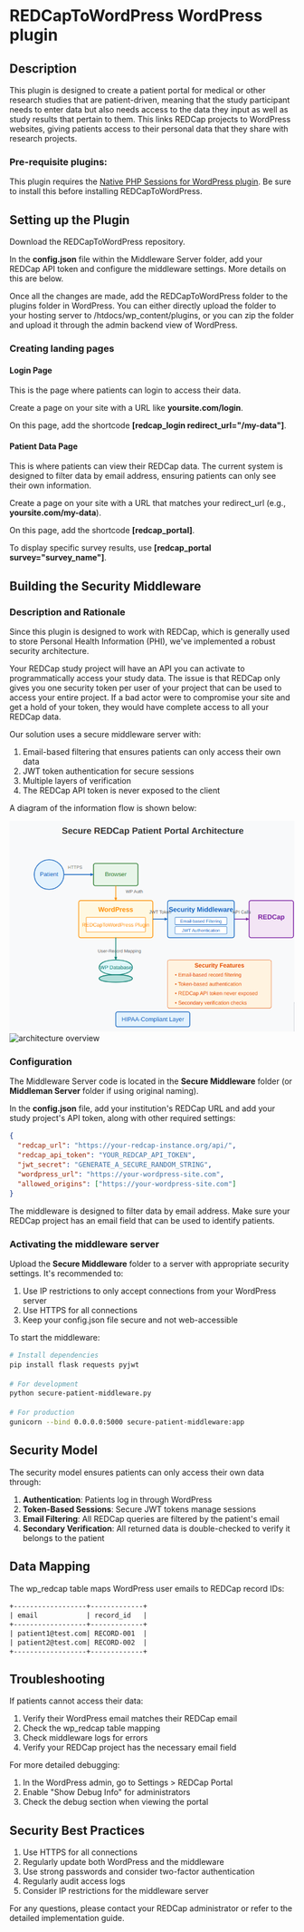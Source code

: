 # REDCapToWordPress WordPress plugin

## Description
This plugin is designed to create a patient portal for medical or other research studies
that are patient-driven, meaning that the study participant needs to enter data but also needs
access to the data they input as well as study results that pertain to them. This links REDCap projects 
to WordPress websites, giving patients access to their personal data that they share with research projects.

### Pre-requisite plugins:
    
This plugin requires the [Native PHP Sessions for WordPress plugin](https://wordpress.org/plugins/wp-native-php-sessions/).
Be sure to install this before installing REDCapToWordPress.

## Setting up the Plugin
Download the REDCapToWordPress repository.

In the **config.json** file within the Middleware Server folder, add your REDCap API token and configure the middleware settings. More details on this are below.
 
Once all the changes are made, add the REDCapToWordPress folder to the plugins
folder in WordPress. You can either directly upload the folder to your hosting server to 
/htdocs/wp_content/plugins, or you can zip the folder and upload it through the admin backend
view of WordPress.

### Creating landing pages

#### Login Page

This is the page where patients can login to access their data.

Create a page on your site with a URL like **yoursite.com/login**.

On this page, add the shortcode **[redcap_login redirect_url="/my-data"]**.

#### Patient Data Page

This is where patients can view their REDCap data. The current system is designed to
filter data by email address, ensuring patients can only see their own information.

Create a page on your site with a URL that matches your redirect_url (e.g., **yoursite.com/my-data**).

On this page, add the shortcode **[redcap_portal]**.

To display specific survey results, use **[redcap_portal survey="survey_name"]**.

## Building the Security Middleware

### Description and Rationale

Since this plugin is designed to work with REDCap, which is generally used to store 
Personal Health Information (PHI), we've implemented a robust security architecture.

Your REDCap study project will have an API you can activate to programmatically
access your study data. The issue is that REDCap only gives you one security token per user of 
your project that can be used to access your entire project. If a bad actor were to compromise your site and get a hold of your
token, they would have complete access to all your REDCap data.

Our solution uses a secure middleware server with:
1. Email-based filtering that ensures patients can only access their own data
2. JWT token authentication for secure sessions
3. Multiple layers of verification
4. The REDCap API token is never exposed to the client

A diagram of the information flow is shown below:

![security overview](REDCapToWordpress/images/security_overview.png)
![architecture overview](REDCapToWordpress/images/architecture_overview.png)

### Configuration

The Middleware Server code is located in the **Secure Middleware** folder (or **Middleman Server** folder if using original naming).

In the **config.json** file, add your institution's REDCap URL and 
add your study project's API token, along with other required settings:

```json
{
  "redcap_url": "https://your-redcap-instance.org/api/",
  "redcap_api_token": "YOUR_REDCAP_API_TOKEN",
  "jwt_secret": "GENERATE_A_SECURE_RANDOM_STRING",
  "wordpress_url": "https://your-wordpress-site.com",
  "allowed_origins": ["https://your-wordpress-site.com"]
}
```

The middleware is designed to filter data by email address. Make sure your REDCap project has an email field that can be used to identify patients.

### Activating the middleware server

Upload the **Secure Middleware** folder to a server with appropriate security settings. It's recommended to:
1. Use IP restrictions to only accept connections from your WordPress server
2. Use HTTPS for all connections
3. Keep your config.json file secure and not web-accessible

To start the middleware:

```bash
# Install dependencies
pip install flask requests pyjwt

# For development
python secure-patient-middleware.py

# For production
gunicorn --bind 0.0.0.0:5000 secure-patient-middleware:app
```

## Security Model

The security model ensures patients can only access their own data through:

1. **Authentication**: Patients log in through WordPress
2. **Token-Based Sessions**: Secure JWT tokens manage sessions
3. **Email Filtering**: All REDCap queries are filtered by the patient's email
4. **Secondary Verification**: All returned data is double-checked to verify it belongs to the patient

## Data Mapping

The wp_redcap table maps WordPress user emails to REDCap record IDs:

```
+------------------+-------------+
| email            | record_id   |
+------------------+-------------+
| patient1@test.com| RECORD-001  |
| patient2@test.com| RECORD-002  |
+------------------+-------------+
```

## Troubleshooting

If patients cannot access their data:
1. Verify their WordPress email matches their REDCap email
2. Check the wp_redcap table mapping
3. Check middleware logs for errors
4. Verify your REDCap project has the necessary email field

For more detailed debugging:
1. In the WordPress admin, go to Settings > REDCap Portal
2. Enable "Show Debug Info" for administrators
3. Check the debug section when viewing the portal

## Security Best Practices

1. Use HTTPS for all connections
2. Regularly update both WordPress and the middleware
3. Use strong passwords and consider two-factor authentication
4. Regularly audit access logs
5. Consider IP restrictions for the middleware server

For any questions, please contact your REDCap administrator or refer to the detailed implementation guide.
